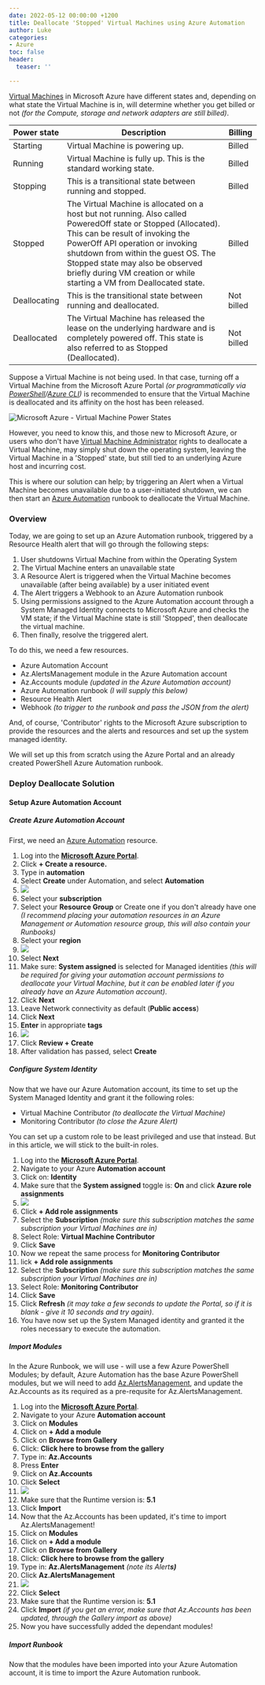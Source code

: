 ```yaml
---
date: 2022-05-12 00:00:00 +1200
title: Deallocate 'Stopped' Virtual Machines using Azure Automation
author: Luke
categories:
- Azure
toc: false
header:
  teaser: ''

---
```

[Virtual Machines](https://azure.microsoft.com/en-us/overview/what-is-a-virtual-machine/?WT.mc_id=AZ-MVP-5004796#overview " What is a virtual machine (VM)?") in Microsoft Azure have different states and, depending on what state the Virtual Machine is in, will determine whether you get billed or not _(for the Compute, storage and network adapters are still billed)_.

| Power state | Description | Billing |
| --- | --- | --- |
| Starting | Virtual Machine is powering up. | Billed |
| Running | Virtual Machine is fully up. This is the standard working state. | Billed |
| Stopping | This is a transitional state between running and stopped. | Billed |
| Stopped | The Virtual Machine is allocated on a host but not running. Also called PoweredOff state or Stopped (Allocated). This can be result of invoking the PowerOff API operation or invoking shutdown from within the guest OS. The Stopped state may also be observed briefly during VM creation or while starting a VM from Deallocated state. | Billed |
| Deallocating | This is the transitional state between running and deallocated. | Not billed |
| Deallocated | The Virtual Machine has released the lease on the underlying hardware and is completely powered off. This state is also referred to as Stopped (Deallocated). | Not billed |

Suppose a Virtual Machine is not being used. In that case, turning off a Virtual Machine from the Microsoft Azure Portal _(or programmatically via_ [_PowerShell_](https://docs.microsoft.com/en-us/powershell/azure/?view=azps-7.5.0&WT.mc_id=AZ-MVP-5004796 "Azure PowerShell Documentation")_/_[_Azure CLI_](https://docs.microsoft.com/en-us/cli/azure/install-azure-cli?WT.mc_id=AZ-MVP-5004796 "How to install the Azure CLI")_)_ is recommended to ensure that the Virtual Machine is deallocated and its affinity on the host has been released.

![Microsoft Azure - Virtual Machine Power States](/uploads/azvm-power-states.png "Microsoft Azure - Virtual Machine Power States")

However, you need to know this, and those new to Microsoft Azure, or users who don't have [Virtual Machine Administrator](https://docs.microsoft.com/en-us/azure/role-based-access-control/built-in-roles?WT.mc_id=AZ-MVP-5004796 "Azure built-in roles") rights to deallocate a Virtual Machine, may simply shut down the operating system, leaving the Virtual Machine in a 'Stopped' state, but still tied to an underlying Azure host and incurring cost.

This is where our solution can help; by triggering an Alert when a Virtual Machine becomes unavailable due to a user-initiated shutdown, we can then start an [Azure Automation]() runbook to deallocate the Virtual Machine.

### Overview

Today, we are going to set up an Azure Automation runbook, triggered by a Resource Health alert that will go through the following steps:

1. User shutdowns Virtual Machine from within the Operating System
2. The Virtual Machine enters an unavailable state
3. A Resource Alert is triggered when the Virtual Machine becomes unavailable (after being available) by a user initiated event
4. The Alert triggers a Webhook to an Azure Automation runbook
5. Using permissions assigned to the Azure Automation account through a System Managed Identity connects to Microsoft Azure and checks the VM state; if the Virtual Machine state is still 'Stopped', then deallocate the virtual machine.
6. Then finally, resolve the triggered alert.

To do this, we need a few resources.

* Azure Automation Account
* Az.AlertsManagement module in the Azure Automation account
* Az.Accounts module _(updated in the Azure Automation account)_
* Azure Automation runbook _(I will supply this below)_
* Resource Health Alert
* Webhook _(to trigger to the runbook and pass the JSON from the alert)_

And, of course, 'Contributor' rights to the Microsoft Azure subscription to provide the resources and the alerts and resources and set up the system managed identity.

We will set up this from scratch using the Azure Portal and an already created PowerShell Azure Automation runbook.

### Deploy Deallocate Solution

#### Setup Azure Automation Account

##### Create Azure Automation Account

First, we need an [Azure Automation](https://docs.microsoft.com/en-us/azure/automation/automation-create-standalone-account?tabs=azureportal&WT.mc_id=AZ-MVP-5004796 "Create a standalone Azure Automation account") resource.

 1. Log into the [**Microsoft Azure Portal**](https://portal.azure.com/#home "Microsoft Azure Portal").
 2. Click **+ Create a resource.**
 3. Type in **automation**
 4. Select **Create** under Automation, and select **Automation**
 5. ![](/uploads/azureportal-create-automation.jpg)
 6. Select your **subscription**
 7. Select your **Resource Group** or Create one if you don't already have one _(I recommend placing your automation resources in an Azure Management or Automation resource group, this will also contain your Runbooks)_
 8. Select your **region**
 9. ![](/uploads/azureportal-create-automation_basics.jpg)
10. Select **Next**
11. Make sure: **System assigned** is selected for Managed identities _(this will be required for giving your automation account permissions to deallocate your Virtual Machine, but it can be enabled later if you already have an Azure Automation account)_.
12. Click **Next**
13. Leave Network connectivity as default (**Public access**)
14. Click **Next**
15. **Enter** in appropriate **tags**
16. ![](/uploads/azureportal-create-automation_tags.jpg)
17. Click **Review + Create**
18. After validation has passed, select **Create**

##### Configure System Identity

Now that we have our Azure Automation account, its time to set up the System Managed Identity and grant it the following roles:

* Virtual Machine Contributor _(to deallocate the Virtual Machine)_
* Monitoring Contributor _(to close the Azure Alert)_

You can set up a custom role to be least privileged and use that instead. But in this article, we will stick to the built-in roles. 

 1. Log into the [**Microsoft Azure Portal**](https://portal.azure.com/#home "Microsoft Azure Portal").
 2. Navigate to your Azure **Automation account**
 3. Click on: **Identity**
 4. Make sure that the **System assigned** toggle is: **On** and click **Azure role assignments**
 5. ![](/uploads/azureportal-automation_managedidentity.jpg)
 6. Click **+ Add role assignments**
 7. Select the **Subscription** _(make sure this subscription matches the same subscription your Virtual Machines are in)_
 8. Select Role: **Virtual Machine Contributor**
 9. Click **Save**
10. Now we repeat the same process for **Monitoring Contributor**
11. lick **+ Add role assignments**
12. Select the **Subscription** _(make sure this subscription matches the same subscription your Virtual Machines are in)_
13. Select Role: **Monitoring Contributor**
14. Click **Save**
15. Click **Refresh** _(it may take a few seconds to update the Portal, so if it is blank - give it 10 seconds and try again)_.
16. You have now set up the System Managed identity and granted it the roles necessary to execute the automation.

##### Import Modules

In the Azure Runbook, we will use - will use a few Azure PowerShell Modules; by default, Azure Automation has the base Azure PowerShell modules, but we will need to add [Az.AlertsManagement](https://docs.microsoft.com/en-us/powershell/module/az.alertsmanagement/?WT.mc_id=AZ-MVP-5004796 "Az.AlertsManagement"), and update the Az.Accounts as its required as a pre-requsite for Az.AlertsManagement.

 1. Log into the [**Microsoft Azure Portal**](https://portal.azure.com/#home "Microsoft Azure Portal").
 2. Navigate to your Azure **Automation account**
 3. Click on **Modules**
 4. Click on **+ Add a module**
 5. Click on **Browse from Gallery**
 6. Click: **Click here to browse from the gallery**
 7. Type in: **Az.Accounts**
 8. Press **Enter**
 9. Click on **Az.Accounts**
10. Click **Select**
11. ![](/uploads/azureportal-automation_modules_az-accounts.jpg)
12. Make sure that the Runtime version is: **5.1** 
13. Click **Import**
14. Now that the Az.Accounts has been updated, it's time to import Az.AlertsManagement!
15. Click on **Modules**
16. Click on **+ Add a module**
17. Click on **Browse from Gallery**
18. Click: **Click here to browse from the gallery**
19. Type in: **Az.AlertsManagement** _(note its Alert**s)**_
20. Click **Az.AlertsManagement**
21. ![](/uploads/azureportal-automation_modules_az-alertsmanagement.jpg)
22. Click **Select**
23. Make sure that the Runtime version is: **5.1** 
24. Click **Import** _(if you get an error, make sure that Az.Accounts has been updated, through the Gallery import as above)_
25. Now you have successfully added the dependant modules!

##### Import Runbook

Now that the modules have been imported into your Azure Automation account, it is time to import the Azure Automation runbook.